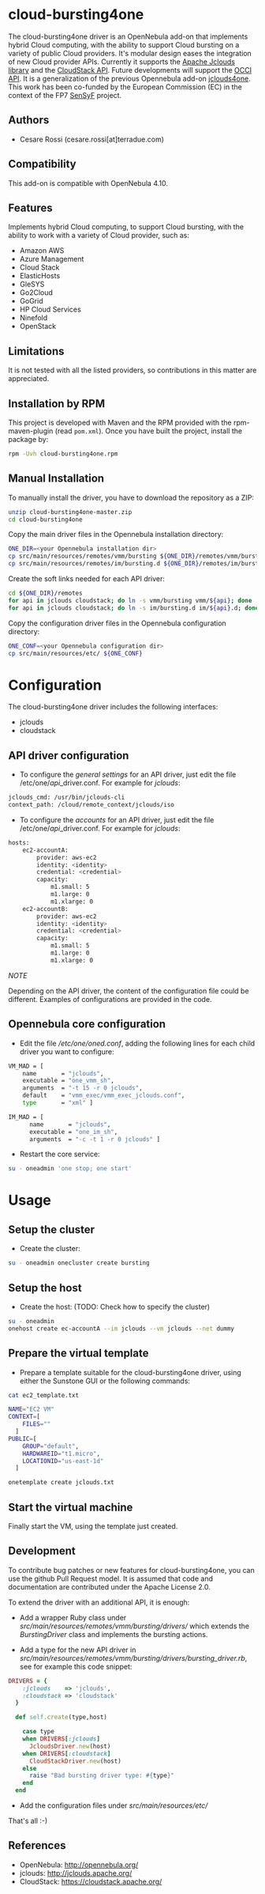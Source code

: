 # cloud-bursting4one

The cloud-bursting4one driver is an OpenNebula add-on that implements hybrid Cloud computing, with the ability to support Cloud bursting on a variety of public Cloud providers. It's modular design eases the integration of new Cloud provider APIs. Currently it supports the [Apache Jclouds library](<https://jclouds.apache.org/>) and the [CloudStack API](<https://cloudstack.apache.org/>). Future developments will support the [OCCI API](http://occi-wg.org/).
It is a generalization of the previous Opennebula add-on [jclouds4one](https://github.com/OpenNebula/addon-jclouds4one).
This work has been co-funded by the European Commission (EC) in the context of the FP7 [SenSyF](<http://www.sensyf.eu>) project.


## Authors

* Cesare Rossi (cesare.rossi[at]terradue.com)

## Compatibility

This add-on is compatible with OpenNebula 4.10.

## Features

Implements hybrid Cloud computing, to support Cloud bursting, with the ability to work with a variety of Cloud provider, such as:

* Amazon AWS
* Azure Management
* Cloud Stack
* ElasticHosts
* GleSYS
* Go2Cloud
* GoGrid
* HP Cloud Services
* Ninefold
* OpenStack

## Limitations

It is not tested with all the listed providers, so contributions in this matter are appreciated.

## Installation by RPM

This project is developed with Maven and the RPM provided with the rpm-maven-plugin (read `pom.xml`). Once you have built the project, install the package by:

```bash
rpm -Uvh cloud-bursting4one.rpm
```

## Manual Installation

To manually install the driver, you have to download the repository as a ZIP:

```bash
unzip cloud-bursting4one-master.zip
cd cloud-bursting4one
```

Copy the main driver files in the Opennebula installation directory:

```bash
ONE_DIR=<your Opennebula installation dir>
cp src/main/resources/remotes/vmm/bursting ${ONE_DIR}/remotes/vmm/bursting
cp src/main/resources/remotes/im/bursting.d ${ONE_DIR}/remotes/im/bursting.d
```

Create the soft links needed for each API driver:

```bash
cd ${ONE_DIR}/remotes
for api in jclouds cloudstack; do ln -s vmm/bursting vmm/${api}; done 
for api in jclouds cloudstack; do ln -s im/bursting.d im/${api}.d; done
```

Copy the configuration driver files in the Opennebula configuration directory:

```bash
ONE_CONF=<your Opennebula configuration dir>
cp src/main/resources/etc/ ${ONE_CONF}
```

# Configuration

The cloud-bursting4one driver includes the following interfaces:

* jclouds
* cloudstack

## API driver configuration

* To configure the *general settings* for an API driver, just edit the file /etc/one/*api*_driver.conf. For example for *jclouds*:

```bash
jclouds_cmd: /usr/bin/jclouds-cli
context_path: /cloud/remote_context/jclouds/iso
```

* To configure the *accounts* for an API driver, just edit the file /etc/one/*api*_driver.conf. For example for *jclouds*:

```bash
hosts:
    ec2-accountA:
        provider: aws-ec2
        identity: <identity>
        credential: <credential>
        capacity:
            m1.small: 5
            m1.large: 0
            m1.xlarge: 0
    ec2-accountB:
        provider: aws-ec2
        identity: <identity>
        credential: <credential>
        capacity:
            m1.small: 5
            m1.large: 0
            m1.xlarge: 0
```

*NOTE*

Depending on the API driver, the content of the configuration file could be different. Examples of configurations are provided in the code.

## Opennebula core configuration

* Edit the file */etc/one/oned.conf*, adding the following lines for each child driver you want to configure:

```bash
VM_MAD = [
    name       = "jclouds",
    executable = "one_vmm_sh",
    arguments  = "-t 15 -r 0 jclouds",
    default    = "vmm_exec/vmm_exec_jclouds.conf",
    type       = "xml" ]

IM_MAD = [
      name       = "jclouds",
      executable = "one_im_sh",
      arguments  = "-c -t 1 -r 0 jclouds" ]
```

* Restart the core service:

```bash
su - oneadmin 'one stop; one start'
```

# Usage

## Setup the cluster

* Create the cluster:

```bash
su - oneadmin onecluster create bursting
```

## Setup the host

* Create the host: (TODO: Check how to specify the cluster)

```bash
su - oneadmin
onehost create ec-accountA --im jclouds --vm jclouds --net dummy
```

## Prepare the virtual template

* Prepare a template suitable for the cloud-bursting4one driver, using either the Sunstone GUI or the following commands:

```bash
cat ec2_template.txt

NAME="EC2 VM"
CONTEXT=[
    FILES=""
  ]
PUBLIC=[
    GROUP="default",
    HARDWAREID="t1.micro",
    LOCATIONID="us-east-1d"
  ]
```
```bash
onetemplate create jclouds.txt
```

## Start the virtual machine

Finally start the VM, using the template just created.

## Development

To contribute bug patches or new features for cloud-bursting4one, you can use the github Pull Request model. It is assumed that code and documentation are contributed under the Apache License 2.0.

To extend the driver with an additional API, it is enough:

* Add a wrapper Ruby class under *src/main/resources/remotes/vmm/bursting/drivers/* which extends the *BurstingDriver* class and implements the bursting actions.

* Add a type for the new API driver in *src/main/resources/remotes/vmm/bursting/drivers/bursting_driver.rb*, see for example this code snippet: 

```ruby
DRIVERS = {
    :jclouds    => 'jclouds',
    :cloudstack => 'cloudstack'
  }

  def self.create(type,host)

    case type
    when DRIVERS[:jclouds]
      JcloudsDriver.new(host)
    when DRIVERS[:cloudstack]
      CloudStackDriver.new(host)
    else
      raise "Bad bursting driver type: #{type}"
    end
  end
```

* Add the configuration files under *src/main/resources/etc/*

That's all :-)

## References

* OpenNebula: http://opennebula.org/ 
* jclouds: http://jclouds.apache.org/
* CloudStack: https://cloudstack.apache.org/